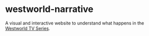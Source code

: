 # westworld-narrative

A visual and interactive website to understand what happens in the [Westworld TV Series](https://en.wikipedia.org/wiki/Westworld_(TV_series)).
